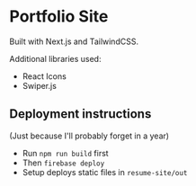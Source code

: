# Portfolio Site

Built with Next.js and TailwindCSS.

Additional libraries used:
- React Icons
- Swiper.js

## Deployment instructions
(Just because I'll probably forget in a year)
- Run `npm run build` first
- Then `firebase deploy`
- Setup deploys static files in `resume-site/out`